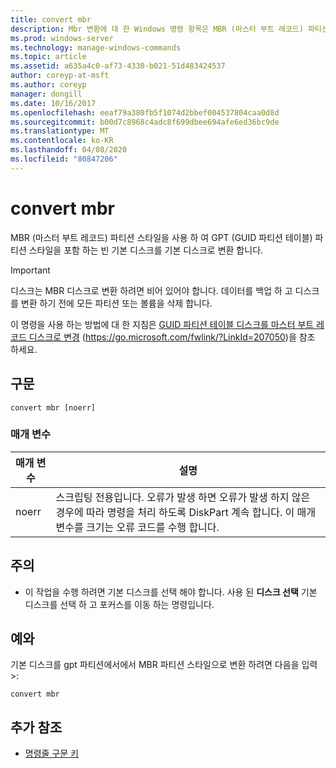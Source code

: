 ```yaml
---
title: convert mbr
description: Mbr 변환에 대 한 Windows 명령 항목은 MBR (마스터 부트 레코드) 파티션 스타일을 사용 하 여 GPT (GUID 파티션 테이블) 파티션 스타일로 빈 기본 디스크를 기본 디스크로 변환 합니다.
ms.prod: windows-server
ms.technology: manage-windows-commands
ms.topic: article
ms.assetid: a635a4c0-af73-4330-b021-51d483424537
author: coreyp-at-msft
ms.author: coreyp
manager: dongill
ms.date: 10/16/2017
ms.openlocfilehash: eeaf79a380fb5f1074d2bbef004537804caa0d8d
ms.sourcegitcommit: b00d7c8968c4adc8f699dbee694afe6ed36bc9de
ms.translationtype: MT
ms.contentlocale: ko-KR
ms.lasthandoff: 04/08/2020
ms.locfileid: "80847206"
---
```

# <a name="convert-mbr"></a>convert mbr

MBR (마스터 부트 레코드) 파티션 스타일을 사용 하 여 GPT (GUID 파티션 테이블) 파티션 스타일을 포함 하는 빈 기본 디스크를 기본 디스크로 변환 합니다.

> [!IMPORTANT]
> 디스크는 MBR 디스크로 변환 하려면 비어 있어야 합니다. 데이터를 백업 하 고 디스크를 변환 하기 전에 모든 파티션 또는 볼륨을 삭제 합니다.

이 명령을 사용 하는 방법에 대 한 지침은 [GUID 파티션 테이블 디스크를 마스터 부트 레코드 디스크로 변경](https://go.microsoft.com/fwlink/?LinkId=207050) (https://go.microsoft.com/fwlink/?LinkId=207050)을 참조 하세요.

## <a name="syntax"></a>구문

```
convert mbr [noerr]
```

### <a name="parameters"></a>매개 변수

|매개 변수|설명|
|---------|-----------|
|noerr|스크립팅 전용입니다. 오류가 발생 하면 오류가 발생 하지 않은 경우에 따라 명령을 처리 하도록 DiskPart 계속 합니다. 이 매개 변수를 크기는 오류 코드를 수행 합니다.|

## <a name="remarks"></a>주의

-   이 작업을 수행 하려면 기본 디스크를 선택 해야 합니다. 사용 된 **디스크 선택** 기본 디스크를 선택 하 고 포커스를 이동 하는 명령입니다.

## <a name="examples"></a><a name=BKMK_examples></a>예와

기본 디스크를 gpt 파티션에서에서 MBR 파티션 스타일으로 변환 하려면 다음을 입력 >:
```
convert mbr
```

## <a name="additional-references"></a>추가 참조

- [명령줄 구문 키](command-line-syntax-key.md)

